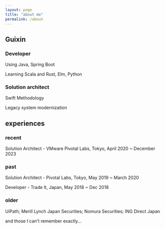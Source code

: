 ```yaml
---
layout: page
title: "about me"
permalink: /about
---
```

## Guixin

### Developer

Using Java, Spring Boot

Learning Scala and Rust, Elm, Python

### Solution architect

Swift Methodology

Legacy system modernization

## experiences 
### recent
Solution Architect - VMware Pivotal Labs, Tokyo, April 2020 ~ December 2023

### past
Solution Architect - Pivotal Labs, Tokyo, May 2019 ~ March 2020

Developer - Trade It, Japan, May 2018 ~ Dec 2018

### older

UiPath; Merill Lynch Japan Securities; Nomura Securities; ING Direct Japan

and those I can't remember exactly...